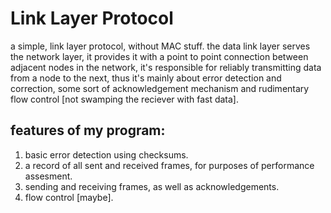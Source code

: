 # Link Layer Protocol
a simple, link layer protocol, without MAC stuff.
the data link layer serves the network layer, it provides it with a point to point connection
between adjacent nodes in the network, it's responsible for reliably transmitting data from a 
node to the next, thus it's mainly about error detection and correction, some sort of acknowledgement 
mechanism and rudimentary flow control [not swamping the reciever with fast data].

## features of my program:
1. basic error detection using checksums.
2. a record of all sent and received frames, for purposes of performance assesment.
3. sending and receiving frames, as well as acknowledgements.
4. flow control [maybe].

